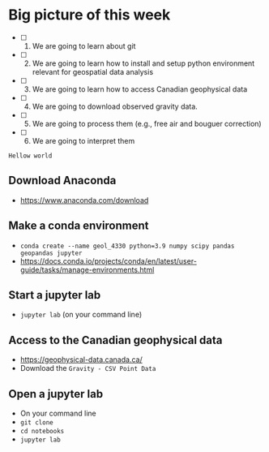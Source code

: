 # Big picture of this week

- [ ] 1. We are going to learn about git
- [ ] 2. We are going to learn how to install and setup python environment relevant for geospatial data analysis
- [ ] 3. We are going to learn how to access Canadian geophysical data 
- [ ] 4. We are going to download observed gravity data. 
- [ ] 5. We are going to process them (e.g., free air and bouguer correction)
- [ ] 6. We are going to interpret them



`Hellow world`


## Download Anaconda
- https://www.anaconda.com/download

## Make a conda environment
- `conda create --name geol_4330 python=3.9 numpy scipy pandas geopandas jupyter`
- https://docs.conda.io/projects/conda/en/latest/user-guide/tasks/manage-environments.html

## Start a jupyter lab
- `jupyter lab` (on your command line)

## Access to the Canadian geophysical data

- https://geophysical-data.canada.ca/
- Download the `Gravity - CSV Point Data`

## Open a jupyter lab
- On your command line
- `git clone `
- `cd notebooks`
- `jupyter lab`


